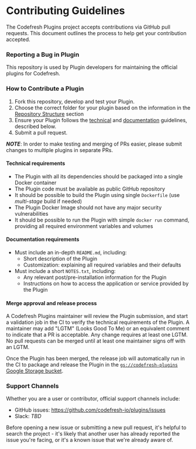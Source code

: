 # Contributing Guidelines

The Codefresh Plugins project accepts contributions via GitHub pull requests. This document outlines the process to help get your contribution accepted.


### Reporting a Bug in Plugin

This repository is used by Plugin developers for maintaining the official plugins for Codefresh. 

### How to Contribute a Plugin

1. Fork this repository, develop and test your Plugin.
2. Choose the correct folder for your plugin based on the information in the [Repository Structure](README.md#repository-structure) section
3. Ensure your Plugin follows the [technical](#technical-requirements) and [documentation](#documentation-requirements) guidelines, described below.
4. Submit a pull request.

***NOTE***: In order to make testing and merging of PRs easier, please submit changes to multiple plugins in separate PRs.

#### Technical requirements

* The Plugin with all its dependencies should be packaged into a single Docker container
* The Plugin code must be available as public GitHub repository
* It should be possible to build the Plugin using single `Dockerfile` (use *multi-stage* build if needed)
* The Plugin Docker Image should not have any major security vulnerabilities
* It should be possible to run the Plugin with simple `docker run` command, providing all required environment variables and volumes

#### Documentation requirements

* Must include an in-depth `README.md`, including:
    * Short description of the Plugin
    * Customization: explaining all required variables and their defaults
* Must include a short `NOTES.txt`, including:
    * Any relevant post/pre-installation information for the Plugin
    * Instructions on how to access the application or service provided by the Plugin

#### Merge approval and release process

A Codefresh Plugins maintainer will review the Plugin submission, and start a validation job in the CI to verify the technical requirements of the Plugin. A maintainer may add "LGTM" (Looks Good To Me) or an equivalent comment to indicate that a PR is acceptable. Any change requires at least one LGTM. No pull requests can be merged until at least one maintainer signs off with an LGTM.

Once the Plugin has been merged, the release job will automatically run in the CI to package and release the Plugin in the [`gs://codefresh-plugins` Google Storage bucket](https://console.cloud.google.com/storage/browser/codefresh-plugins/).

### Support Channels

Whether you are a user or contributor, official support channels include:

- GitHub issues: https://github.com/codefresh-io/plugins/issues
- Slack: *TBD*

Before opening a new issue or submitting a new pull request, it's helpful to search the project - it's likely that another user has already reported the issue you're facing, or it's a known issue that we're already aware of.
